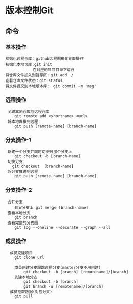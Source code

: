 # 版本控制Git
## 命令
### 基本操作
    初始化远程仓库：github远程图形化界面操作
    初始化本地仓库:git init
                在对应的项目目录下运行
    将仓库文件加入到暂存区：git add ./            
    查看仓库文件状态：git status      
    将文件提交到本地版本库： git commit -m 'msg'
### 远程操作
     关联本地仓库与远程仓库
        git remote add <shortname> <url>         
     将本地库推到远程:
        git push [remote-name] [branch-name]
### 分支操作-1
     新建一个分支并同时切换到那个分支上
        git checkout -b [branch-name]  
     切换分支
       git checkout  [branch-name] 
     将分支推送到远程
        git push [remote-name] [branch-name] 
### 分支操作-2        
     合并分支
        到父分支上 git merge [branch-name]  
     查看本地分支
        git branch   
     查看完整的分支图
        git log --oneline --decorate --graph --all   
### 成员操作
      成员克隆项目 
        git clone url 
               
        成员创建分支跟踪远程分支(master分支不用创建)
            git checkout -b [branch] [remotename]/[branch]
        先建本地分支
            git checkout -b [branch]   
            git branch -u [remotename]/[branch]
      成员拉取数据(对应分支)
        git pull  
        


      
